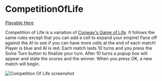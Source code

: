 # CompetitionOfLife
 
[Playable Here](https://zami77.github.io/CompetitionOfLife/)

Competition of Life is a variation of [Conway's Game of Life](https://en.wikipedia.org/wiki/Conway%27s_Game_of_Life). It follows the same rules except that you can add a cell to expand your empire! Face off against the AI to see if you can have more cells at the end of each match!
<br />
Player is blue and AI is red.
Each match lasts 10 turns and you press the Solve Turn button to finalize your turn. After 10 turns a popup box will appear and state the scores and the winner. When you press OK, a new match will begin.


![Competition Of Life screenshot](https://user-images.githubusercontent.com/15083731/167317789-3c2fa707-be47-47c3-8cd9-e6e24fb10b73.png)
